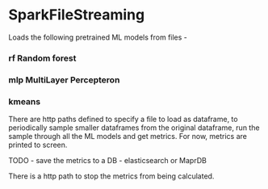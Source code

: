 # SparkFileStreaming
Loads the following pretrained ML models from files - 
### rf Random forest
### mlp MultiLayer Percepteron
### kmeans

There are http paths defined to specify a file to load as dataframe, to periodically
sample smaller dataframes from the original dataframe, run the sample through all the
ML models and get metrics. For now, metrics are printed to screen. 

TODO - save the metrics to a DB - elasticsearch or MaprDB

There is a http path to stop the metrics from being calculated.

